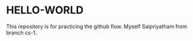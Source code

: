 # HELLO-WORLD
This repository is for practicing the github flow.
Myself Saipriyatham from branch cs-1.
